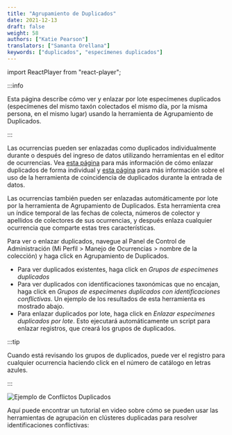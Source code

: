 ```yaml
---
title: "Agrupamiento de Duplicados"
date: 2021-12-13
draft: false
weight: 58
authors: ["Katie Pearson"]
translators: ["Samanta Orellana"]
keywords: ["duplicados", "especímenes duplicados"]
---
```


import ReactPlayer from "react-player";

:::info

Esta página describe cómo ver y enlazar por lote especímenes duplicados (especímenes del mismo taxón colectados el mismo día, por la misma persona, en el mismo lugar) usando la herramienta de Agrupamiento de Duplicados.

:::

Las ocurrencias pueden ser enlazadas como duplicados individualmente durante o después del ingreso de datos utilizando herramientas en el editor de ocurrencias. Vea [esta página](https://biokic.github.io/symbiota-docs/es/editor/links/) para más información de cómo enlazar duplicados de forma individual y [esta página](https://biokic.github.io/symbiota-docs/editor/edit/duplicates/) para más información sobre el uso de la herramienta de coincidencia de duplicados durante la entrada de datos.

Las ocurrencias también pueden ser enlazadas automáticamente por lote por la herramienta de Agrupamiento de Duplicados. Esta herramienta crea un índice temporal de las fechas de colecta, números de colector y apellidos de colectores de sus ocurrencias, y después enlaza cualquier ocurrencia que comparte estas tres características.

Para ver o enlazar duplicados, navegue al Panel de Control de Administración (Mi Perfil > Manejo de Ocurrencias > nombre de la colección) y haga click en Agrupamiento de Duplicados.

- Para ver duplicados existentes, haga click en _Grupos de especímenes duplicados_
- Para ver duplicados con identificaciones taxonómicas que no encajan, haga click en _Grupos de especímenes duplicados con identificaciones conflictivas_. Un ejemplo de los resultados de esta herramienta es mostrado abajo.
- Para enlazar duplicados por lote, haga click en _Enlazar especímenes duplicados por lote_. Esto ejecutará automáticamente un script para enlazar registros, que creará los grupos de duplicados.

:::tip

Cuando está revisando los grupos de duplicados, puede ver el registro para cualquier ocurrencia haciendo click en el número de catálogo en letras azules.

:::

![Ejemplo de Conflictos Duplicados](/img/exampleduplicateconflicts.PNG)

Aquí puede encontrar un tutorial en video sobre cómo se pueden usar las herramientas de agrupación en clústeres duplicadas para resolver identificaciones conflictivas:

<ReactPlayer
  playing={false}
  controls
  url="https://www.youtube.com/watch?v=kMUzwoHmXw4"
/>
